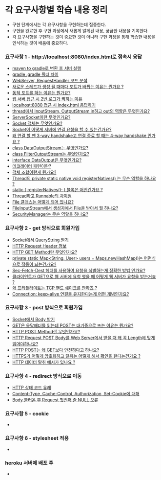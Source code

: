 # 각 요구사항별 학습 내용 정리
* 구현 단계에서는 각 요구사항을 구현하는데 집중한다. 
* 구현을 완료한 후 구현 과정에서 새롭게 알게된 내용, 궁금한 내용을 기록한다.
* 각 요구사항을 구현하는 것이 중요한 것이 아니라 구현 과정을 통해 학습한 내용을 인식하는 것이 배움에 중요하다.

### 요구사항 1 - http://localhost:8080/index.html로 접속시 응답
* [maven to gradle로 변환 후 서버 실행](https://www.notion.so/hhero/maven-to-gradle-271a580ec4db4dc5bc089a1a4844916c?pvs=4)
* [gradle .gradle 폴더 차이](https://www.notion.so/hhero/gradle-gradle-eecf7b1578654f7a91d54953764cd905?pvs=4)
* [WebServer, RequestHandler 코드 분석](https://www.notion.so/hhero/WebServer-RequestHandler-b5347b0cf9df4621bab971729365642e?pvs=4)
* [새로운 스레드가 생성 될 때마다 포트가 바뀌는 이유는 뭔가요 ?](https://www.notion.so/hhero/e528090919fb4517bb0aae47015f40ff?pvs=4)
* [동적 포트를 하는 이유는 뭔가요?](https://www.notion.so/hhero/d52788e03e054d3ab7edd5e46dbc6791?pvs=4)
* [웹 서버 접근 시 2번 로그가 찍히는 이유](https://www.notion.so/hhero/2-abc7bca9ae8c43e5aa43d0e8ee3e8b4c?pvs=4)
* [localhost:8080 접근 시 index.html 응답하기](https://www.notion.so/hhero/localhost-8080-index-html-847fc4538bc14c00bb62c84cd87aa2e4?pvs=4)
* [thread에서 InputStream, OutputStream in하고 out의 역할은 무엇인가요?](https://www.notion.so/hhero/thread-InputStream-OutputStream-in-out-0e24c29c1aa8453ea3c8c2181fde8170?pvs=4)
* [ServerSocket이란 무엇인가요?](https://www.notion.so/hhero/ServerSocket-8a0374292fc445ee943f7682fd9561fe?pvs=4)
* [Socket 객체는 무엇인가요?](https://www.notion.so/hhero/Socket-20143a050ec94fc2b975872260614cd4?pvs=4)
* [Socket이 어떻게 서버에 연결 요청을 할 수 있는건가요?](https://www.notion.so/hhero/Socket-a91385f69a10476d9567c6de44d8bf34?pvs=4)
* [왜 연결 할 땐 3-way handshake고 연결 종료 할 때는 4-way handshake 인가요 ?](https://www.notion.so/hhero/3-way-handshake-4-way-handshake-fd9a6a192c674284accd060c4beccf1d?pvs=4)
* [class DataOutputStream는 무엇인가요?](https://www.notion.so/hhero/class-DataOutputStream-0ea2e0681cde4da08932e1cc69c8c9f5?pvs=4)
* [class FilterOutputStream는 무엇인가요?](https://www.notion.so/hhero/class-FilterOutputStream-87760426333542a5b7c8af479f3851a8?pvs=4)
* [interface DataOutput은 무엇인가요?](https://www.notion.so/hhero/interface-DataOutput-c39d2a1a823e4a6a94766c62125f197f?pvs=4)
* [데코레이터 패턴이란?](https://www.notion.so/hhero/17924c0c8bfa4ee1850e854451b3331d?pvs=4)
* [객체 조합이란게 뭔가요?](https://www.notion.so/hhero/4dd714e7bb414220bc7b298d7dabecc9?pvs=4)
* [Thread의 private static native void registerNatives() 는 무슨 역할을 하나요 ?](https://www.notion.so/hhero/Thread-private-static-native-void-registerNatives-a6497341d03247ad86b6a86e3f78feb2?pvs=4)
* [static { registerNatives(); } 블록은 어떤건가요 ?](https://www.notion.so/hhero/static-registerNatives-60d16b494c4644edb2938c27e09c7b61?pvs=4)
* [Thread하고 Runnable의 차이점](https://www.notion.so/hhero/Thread-Runnable-04f468f3294d487ba01c025017827df4?pvs=4)
* [File 클래스는 어떻게 되어 있나요?](https://www.notion.so/hhero/File-cd7b2927c2cf448fbae527e3bf433ead?pvs=4)
* [FileInputStream에서 생성자에서 File을 받아서 뭘 하나요?](https://www.notion.so/hhero/FileInputStream-File-13111d8d49444315a5d580adbddf909f?pvs=4)
* [SecurityManager는 무슨 역할을 하나요?](https://www.notion.so/hhero/SecurityManager-dda262ad6fa849ccb6664bd788bab8e9?pvs=4)

### 요구사항 2 - get 방식으로 회원가입
* [Socket에서 QueryString 받기](https://www.notion.so/hhero/Socket-InputStream-73a3c00cb8cf460bb032b933bedbbf76?pvs=4)
* [HTTP Request Header 정보](https://www.notion.so/hhero/HTTP-Request-Header-8c5b9046bd5a4b3e8ba34d929eba4b52?pvs=4)
* [HTTP GET Method란 무엇인가요?](https://www.notion.so/hhero/HTTP-GET-Method-da3b872f21ff4bd08f777d8e297ad9d5?pvs=4)
* [private static Map<String, User> users = Maps.newHashMap()는 어떤식으로 작동이 되는건가요?](https://www.notion.so/hhero/private-static-Map-String-User-users-Maps-newHashMap-8c02b720295c413786ef7fb74f41dba5?pvs=4)
* [Sec-Fetch-Dest 헤더를 사용하여 요청을 식별하는게 정확한 방법 인가요?](https://www.notion.so/hhero/Sec-Fetch-Dest-74ebfbdcb9254845a6d7557522a5ea46?pvs=4)
* [클라이언트가 GET으로 웹 서버에 요청 했을 때 어떻게 웹 서버가 요청을 받는거죠 ?](https://www.notion.so/hhero/GET-0fc8bfc808b240b2a53eca131dd1bae2?pvs=4)
* [왜 프리플라이트는 TCP 핸드 쉐이크를 안하죠 ?](https://www.notion.so/hhero/TCP-84480d229ffd474b9c23546a84e51187?pvs=4)
* [Connection: keep-alive 연결을 유지한다는게 어떤 개념인가요?](https://www.notion.so/hhero/Connection-keep-alive-1a660255ae3448d69ee5cf710af4ba05?pvs=4)

### 요구사항 3 - post 방식으로 회원가입
* [Socket에서 Body 받기](https://www.notion.so/hhero/Socket-Body-0390e7ed4071430c891d89326a99f257?pvs=4)
* [GET은 응답헤더를 읽는데 POST는 대기중으로 뜨는 이유는 뭔가요?](https://www.notion.so/hhero/get-post-e22b1ecdff2b40858d6b209f3b38999f?pvs=4)
* [HTTP POST Method란 무엇인가요?](https://www.notion.so/hhero/HTTP-POST-Method-9a4395d5bd2c48f384e44d212e0ea74c?pvs=4)
* [HTTP Request POST Body를 Web Server에서 받을 때 왜 꼭 Length에 맞게 읽어야하나요?](https://www.notion.so/hhero/HTTP-Request-POST-Body-Web-Server-Length-2575a7e3e8364858a8905e6ee395ac50?pvs=4)
* [HTTP POST는 왜 GET보다 안전하다고 하나요?](https://www.notion.so/hhero/HTTP-POST-GET-81cfca66a10e40efbed42d2f75de311a?pvs=4)
* [HTTPS가 어떻게 암호화하고 탈취는 어떻게 해서 확인을 한다는건가요 ?](https://www.notion.so/hhero/HTTPS-ff7b4f72167d48b68c63169ba3b66609?pvs=4)
* [HTTP 데이터 탈취 예시가 있나요 ?](https://www.notion.so/hhero/HTTP-d77947d8cd5b4aec88a19017ef23e482?pvs=4)

### 요구사항 4 - redirect 방식으로 이동
* [HTTP 상태 코드 유래](https://www.notion.so/hhero/HTTP-0dcc9eed723242b0906af0b88054bcb1?pvs=4)
* [Content-Type, Cache-Control, Authorization, Set-Cookie에 대해](https://www.notion.so/hhero/Content-Type-Cache-Control-Authorization-Set-Cookie-a5ad33e43ad44f559dccd3aabe9065b7?pvs=4)
* [Body 불러온 후 Request 첫번째 줄 NULL 오류](https://www.notion.so/hhero/Body-Request-NULL-86617a542d224cc6971e92db35387a28?pvs=4)

### 요구사항 5 - cookie
* 

### 요구사항 6 - stylesheet 적용
* 

### heroku 서버에 배포 후
* 
